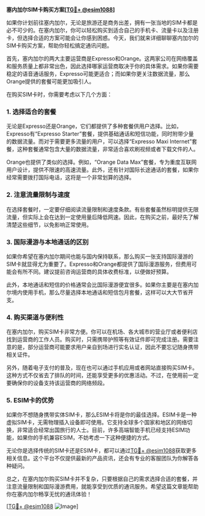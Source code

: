 **塞内加尔SIM卡购买方案[[TG💪+ @esim1088](https://t.me/s/esim1088)]**

如果你计划前往塞内加尔，无论是旅游还是商务出差，拥有一张当地的SIM卡都是必不可少的。在塞内加尔，你可以轻松购买到适合自己的手机卡、流量卡以及注册卡，但选择合适的方案可能会让你感到困惑。今天，我们就来详细聊聊塞内加尔的SIM卡购买方案，帮助你轻松搞定通讯问题。

首先，塞内加尔的两大主要运营商是Expresso和Orange。这两家公司在网络覆盖和服务质量上都非常出色，因此选择哪家运营商取决于你的具体需求。如果你需要稳定的语音通话服务，Expresso可能更适合；而如果你更关注数据流量，那么Orange提供的套餐可能更加吸引人。

在购买SIM卡时，你需要考虑以下几个方面：

### **1. 选择适合的套餐**
无论是Expresso还是Orange，它们都提供了多种套餐供用户选择。比如，Expresso有“Expresso Starter”套餐，提供基础通话和短信功能，同时附带少量的数据流量。而对于需要更多流量的用户，可以选择“Expresso Maxi Internet”套餐，这种套餐通常包含大量的数据流量，非常适合喜欢刷视频或者下载文件的人。

Orange也提供了类似的选择。例如，“Orange Data Max”套餐，专为重度互联网用户设计，提供不限速的高速流量。此外，还有针对国际长途通话的套餐，如果你经常需要拨打国际电话，这将是一个非常划算的选择。

### **2. 注意流量限制与速度**
在选择套餐时，一定要仔细阅读流量限制和速度条款。有些套餐虽然标明提供无限流量，但实际上会在达到一定使用量后降低网速。因此，在购买之前，最好先了解清楚这些细节，以免影响正常使用。

### **3. 国际漫游与本地通话的区别**
如果你希望在塞内加尔期间也能与国内保持联系，那么购买一张支持国际漫游的SIM卡就显得尤为重要了。Expresso和Orange都提供了国际漫游服务，但费用可能会有所不同。建议提前咨询运营商的具体收费标准，以便做好预算。

此外，本地通话和短信的价格通常会比国际漫游便宜很多。如果你主要是在塞内加尔境内使用手机，那么尽量选择本地通话和短信包月套餐，这样可以大大节省开支。

### **4. 购买渠道与便利性**
在塞内加尔，购买SIM卡非常方便。你可以在机场、各大城市的营业厅或者便利店找到运营商的工作人员。购买时，只需携带护照等有效证件即可完成注册。需要注意的是，部分运营商可能要求用户亲自到场进行实名认证，因此不要忘记随身携带相关证件。

另外，随着电子支付的普及，现在也可以通过手机应用或者网站直接购买SIM卡。这种方式不仅省去了排队的时间，还能享受更多的优惠活动。不过，在使用前一定要确保你的设备支持该运营商的网络频段。

### **5. ESIM卡的优势**
如果你不想随身携带实体SIM卡，那么ESIM卡将是你的最佳选择。ESIM卡是一种虚拟SIM卡，无需物理插入设备即可使用。它支持全球多个国家和地区的网络切换，非常适合经常出国旅行的人士。目前，许多高端智能手机已经支持ESIM功能，如果你的手机兼容ESIM，不妨考虑一下这种便捷的方式。

无论你是选择传统的SIM卡还是ESIM卡，都可以通过[TG💪+ @esim1088](https://t.me/s/esim1088)获取更多相关信息。这个平台不仅提供最新的产品资讯，还会有专业的客服团队为你解答各种疑问。

总之，在塞内加尔购买SIM卡并不复杂，只要根据自己的需求选择合适的套餐，并注意流量限制和国际漫游费用，就能享受到优质的通讯服务。希望这篇文章能帮助你在塞内加尔畅享无忧的通讯体验！ 

[[TG💪+ @esim1088](https://t.me/s/esim1088) ![Image](https://i.postimg.cc/4NQfJmqS/Snipaste-2025-05-13-00-14-12.png)]